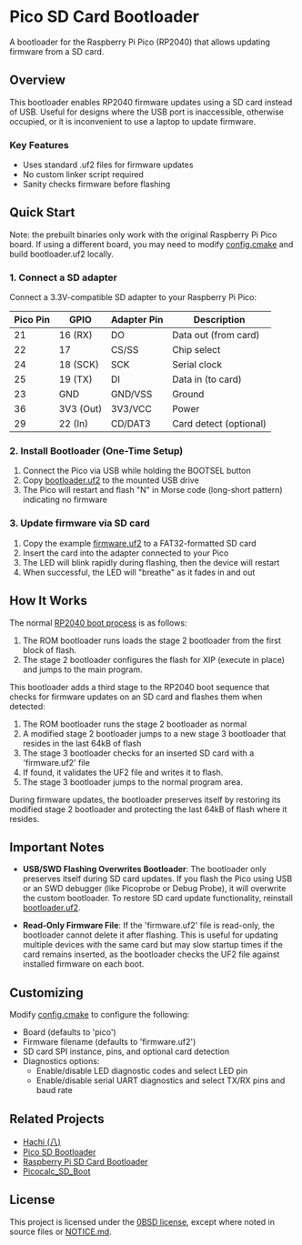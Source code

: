 # Pico SD Card Bootloader

A bootloader for the Raspberry Pi Pico (RP2040) that allows updating firmware from a SD card.

## Overview

This bootloader enables RP2040 firmware updates using a SD card instead of USB.
Useful for designs where the USB port is inaccessible, otherwise occupied, or it is inconvenient to use a laptop to update firmware.

### Key Features

- Uses standard .uf2 files for firmware updates
- No custom linker script required
- Sanity checks firmware before flashing

## Quick Start

Note: the prebuilt binaries only work with the original Raspberry Pi Pico board.  If using a different board,
you may need to modify [config.cmake](config.cmake) and build bootloader.uf2 locally.

### 1. Connect a SD adapter

Connect a 3.3V-compatible SD adapter to your Raspberry Pi Pico:

| Pico Pin | GPIO      | Adapter Pin | Description             |
|----------|-----------|-------------|-------------------------|
| 21       | 16 (RX)   | DO          | Data out (from card)    |
| 22       | 17        | CS/SS       | Chip select             |
| 24       | 18 (SCK)  | SCK         | Serial clock            |
| 25       | 19 (TX)   | DI          | Data in (to card)       |
| 23       | GND       | GND/VSS     | Ground                  |
| 36       | 3V3 (Out) | 3V3/VCC     | Power                   |
| 29       | 22 (In)   | CD/DAT3     | Card detect (optional)  |

### 2. Install Bootloader (One-Time Setup)

1. Connect the Pico via USB while holding the BOOTSEL button
2. Copy [bootloader.uf2](dist/bootloader.uf2) to the mounted USB drive
3. The Pico will restart and flash "N" in Morse code (long-short pattern) indicating no firmware

### 3. Update firmware via SD card

1. Copy the example [firmware.uf2](dist/firmware.uf2) to a FAT32-formatted SD card
2. Insert the card into the adapter connected to your Pico
3. The LED will blink rapidly during flashing, then the device will restart
4. When successful, the LED will "breathe" as it fades in and out

## How It Works

The normal [RP2040 boot process](https://vanhunteradams.com/Pico/Bootloader/Boot_sequence.html) is as follows:

1. The ROM bootloader runs loads the stage 2 bootloader from the first block of flash.
2. The stage 2 bootloader configures the flash for XIP (execute in place) and jumps to the main program.

This bootloader adds a third stage to the RP2040 boot sequence that checks for firmware updates on an SD card and flashes them when detected:

1. The ROM bootloader runs the stage 2 bootloader as normal
2. A modified stage 2 bootloader jumps to a new stage 3 bootloader that resides in the last 64kB of flash
3. The stage 3 bootloader checks for an inserted SD card with a 'firmware.uf2' file
4. If found, it validates the UF2 file and writes it to flash.
5. The stage 3 bootloader jumps to the normal program area.

During firmware updates, the bootloader preserves itself by restoring its modified stage 2 bootloader and protecting the last 64kB of flash where it resides.

## Important Notes

* **USB/SWD Flashing Overwrites Bootloader**: The bootloader only preserves itself during SD card updates. If you flash the Pico using USB or an SWD debugger (like Picoprobe or Debug Probe), it will overwrite the custom bootloader. To restore SD card update functionality, reinstall [bootloader.uf2](dist/bootloader.uf2).

* **Read-Only Firmware File**: If the 'firmware.uf2' file is read-only, the bootloader cannot delete it after flashing. This is useful for updating multiple devices with the same card but may slow startup times if the card remains inserted, as the bootloader checks the UF2 file against installed firmware on each boot.

## Customizing

Modify [config.cmake](config.cmake) to configure the following:

* Board (defaults to 'pico')
* Firmware filename (defaults to 'firmware.uf2')
* SD card SPI instance, pins, and optional card detection
* Diagnostics options:
  * Enable/disable LED diagnostic codes and select LED pin
  * Enable/disable serial UART diagnostics and select TX/RX pins and baud rate

## Related Projects

* [Hachi (八)](https://github.com/muzkr/hachi)
* [Pico SD Bootloader](https://github.com/julienfdev/pico-sd-bootloader)
* [Raspberry Pi SD Card Bootloader](https://github.com/oyama/pico-sdcard-boot)
* [Picocalc_SD_Boot](https://github.com/adwuard/Picocalc_SD_Boot)

## License

This project is licensed under the [0BSD license](https://opensource.org/licenses/0BSD), except where noted in source files or [NOTICE.md](NOTICE.md).
